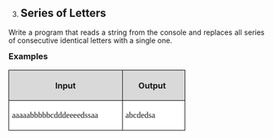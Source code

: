 <OL START=3>
	<LI><H2 CLASS="western" ALIGN=JUSTIFY>Series of Letters</H2>
</OL>
<P LANG="bg-BG" CLASS="western" ALIGN=JUSTIFY STYLE="margin-bottom: 0.14in; line-height: 115%">
<SPAN LANG="en-US">Write a program that reads a string from the
console and replaces all series of consecutive identical letters with
a single one.</SPAN></P>
<H3 LANG="bg-BG" CLASS="western" ALIGN=JUSTIFY STYLE="margin-top: 0in">
Examples</H3>
<TABLE WIDTH=340 CELLPADDING=4 CELLSPACING=0>
	<COL WIDTH=211>
	<COL WIDTH=111>
	<TR VALIGN=TOP>
		<TD WIDTH=211 BGCOLOR="#d9d9d9" STYLE="border: 1px solid #00000a; padding: 0.04in 0.06in">
			<P LANG="bg-BG" CLASS="western" ALIGN=CENTER><SPAN LANG="en-US"><B>Input</B></SPAN></P>
		</TD>
		<TD WIDTH=111 BGCOLOR="#d9d9d9" STYLE="border: 1px solid #00000a; padding: 0.04in 0.06in">
			<P LANG="bg-BG" CLASS="western" ALIGN=CENTER STYLE="margin-left: -0.06in">
			<SPAN LANG="en-US"><B>Output</B></SPAN></P>
		</TD>
	</TR>
	<TR VALIGN=TOP>
		<TD WIDTH=211 BGCOLOR="#ffffff" STYLE="border: 1px solid #00000a; padding: 0.04in 0.06in">
			<P LANG="bg-BG" CLASS="western" ALIGN=JUSTIFY><A NAME="OLE_LINK1"></A><A NAME="OLE_LINK2"></A><A NAME="OLE_LINK3"></A>
			<FONT FACE="Consolas, serif"><SPAN LANG="en-US">aaaaabbbbbcdddeeeedssaa</SPAN></FONT></P>
		</TD>
		<TD WIDTH=111 BGCOLOR="#ffffff" STYLE="border: 1px solid #00000a; padding: 0.04in 0.06in">
			<P LANG="bg-BG" CLASS="western" ALIGN=JUSTIFY><FONT FACE="Consolas, serif"><SPAN LANG="en-US">abcdedsa</SPAN></FONT></P>
		</TD>
	</TR>
</TABLE>